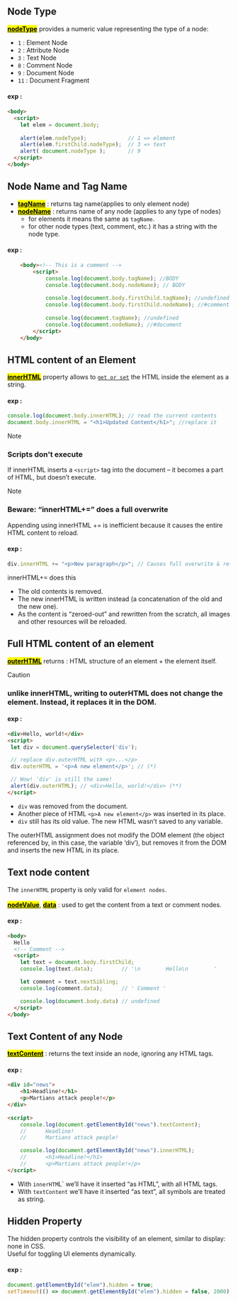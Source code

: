 ## Node Type
<mark><ins>**nodeType**</ins></mark> provides a numeric value representing the type of a node:
- `1` : Element Node
- `2` : Attribute Node
- `3` : Text Node
- `8` : Comment Node
- `9` : Document Node
- `11` :  Document Fragment
#### exp :
```html
<body>
  <script>
    let elem = document.body;
 
    alert(elem.nodeType);             // 1 => element
    alert(elem.firstChild.nodeType);  // 3 => text
    alert( document.nodeType );       // 9
  </script>
</body>
```
 
 
 
 
 
## Node Name and Tag Name
- <mark><ins>**tagName**</ins></mark> : returns tag name(applies to only element node)
- <mark><ins>**nodeName**</ins></mark> : returns name of any node (applies to any type of nodes)
    - for elements it means the same as `tagName`.
    - for other node types (text, comment, etc.) it has a string with the node type.
 
#### exp :
```html
    <body><!-- This is a comment -->
        <script>
            console.log(document.body.tagName); //BODY
            console.log(document.body.nodeName); // BODY
 
            console.log(document.body.firstChild.tagName); //undefined
            console.log(document.body.firstChild.nodeName); //#comment
 
            console.log(document.tagName); //undefined
            console.log(document.nodeName); //#document
        </script>
    </body>
````
 
## HTML content of an Element
<mark><ins>**innerHTML**</ins></mark> property allows to <ins>`get or set`</ins> the HTML inside the element as a string.
 
#### exp :
```js
console.log(document.body.innerHTML); // read the current contents
document.body.innerHTML = "<h1>Updated Content</h1>"; //replace it
```
> [!NOTE]
> ### Scripts don't execute
> If innerHTML inserts a `<script>` tag into the document – it becomes a part of HTML, but doesn’t execute.
 
> [!NOTE]
> ### Beware: “innerHTML+=” does a full overwrite
> Appending using innerHTML += is inefficient because it causes the entire HTML content to reload.
> #### exp :
> ```js
> div.innerHTML += "<p>New paragraph</p>"; // Causes full overwrite & re-render
> ```
> innerHTML+= does this
> - The old contents is removed.
> - The new innerHTML is written instead (a concatenation of the old and the new one).
> - As the content is “zeroed-out” and rewritten from the scratch, all images and other resources will be reloaded.
 
 
 
 
 
 
## Full HTML content of an element
<mark><ins>**outerHTML**</ins></mark> returns : HTML structure of an element  +  the element itself.

> [!CAUTION]
> ### unlike innerHTML, writing to outerHTML does not change the element. Instead, it replaces it in the DOM.
> #### exp : 
> ```html
> <div>Hello, world!</div>
> <script>
>  let div = document.querySelector('div');
>
>  // replace div.outerHTML with <p>...</p>
>  div.outerHTML = '<p>A new element</p>'; // (*)
>
>  // Wow! 'div' is still the same!
>  alert(div.outerHTML); // <div>Hello, world!</div> (**)
> </script>
> ```
> - `div` was removed from the document.
> - Another piece of HTML `<p>A new element</p>` was inserted in its place.
> - `div` still has its old value. The new HTML wasn’t saved to any variable.
>
> The outerHTML assignment does not modify the DOM element (the object referenced by, in this case, the variable ‘div’), but removes it from the DOM and inserts the new HTML in its place.






## Text node content
The `innerHTML` property is only valid for `element nodes`.
<br><br>
<mark><ins>**nodeValue**</ins></mark>, <mark><ins>**data**</ins></mark> : used to get the content from a text or comment nodes.
#### exp : 
```html
<body>
  Hello
  <!-- Comment -->
  <script>
    let text = document.body.firstChild;
    console.log(text.data);         // '\n        Hello\n        '

    let comment = text.nextSibling;
    console.log(comment.data);      // ' Comment '

    console.log(document.body.data) // undefined
  </script>
</body>
```





## Text Content of any Node
<mark><ins>**textContent**</ins></mark> : returns the text inside an node, ignoring any HTML tags.
#### exp : 
```html
<div id="news">
    <h1>Headline!</h1>
    <p>Martians attack people!</p>
</div>
        
<script>
    console.log(document.getElementById("news").textContent);
    //      Headline!
    //      Martians attack people!

    console.log(document.getElementById("news").innerHTML);
    //      <h1>Headline!</h1>
    //      <p>Martians attack people!</p>
</script>
```
- With `innerHTM`L` we’ll have it inserted “as HTML”, with all HTML tags.
- With `textContent` we’ll have it inserted “as text”, all symbols are treated as string.





## Hidden Property
The hidden property controls the visibility of an element, similar to display: none in CSS.
<br>
Useful for toggling UI elements dynamically.

#### exp : 
```js
document.getElementById("elem").hidden = true;
setTimeout(() => document.getElementById("elem").hidden = false, 2000); // Show after 2 seconds
```
